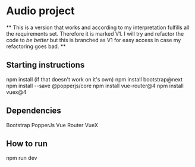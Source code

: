 # Audio project

** This is a version that works and according to my interpretation fulfills all the requirements set. Therefore it is marked V1. I will try and refactor the code to *be better* but this is branched as V1 for easy access in case my refactoring goes bad.  **

## Starting instructions

npm install
(if that doesn't work on it's own)
npm install bootstrap@next
npm install --save @popperjs/core
npm install vue-router@4
npm install vuex@4

## Dependencies
Bootstrap
PopperJs
Vue Router
VueX

## How to run
npm run dev
